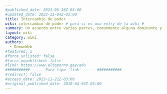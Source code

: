 ```yaml
---
#published_date: 2023-05-16Z-03:00
#updated_date: 2023-11-04Z-03:00
title: Intercambio de poder
wiki: intercambio de poder # para si es una entry de la wiki #
summary: Un acuerdo entre varias partes, comunmente alguna dominante y alguna sumisa, donde la parte sumisa le entrega poder sobre aspectos de sí misma a la dominante.
layout: wiki
category: wiki
authors:
  - DemonWeb
#featured: 1
#force_unlisted: false
#force_unpublished: false
#link: https://www.altoporno.gay/edu
########### ----- Para tipo 'link' ----- ###########
#redirect: false
#access_date: 2023-11-21Z-03:00
#original_published_date: 2010-04-03Z-03:00
---
```

